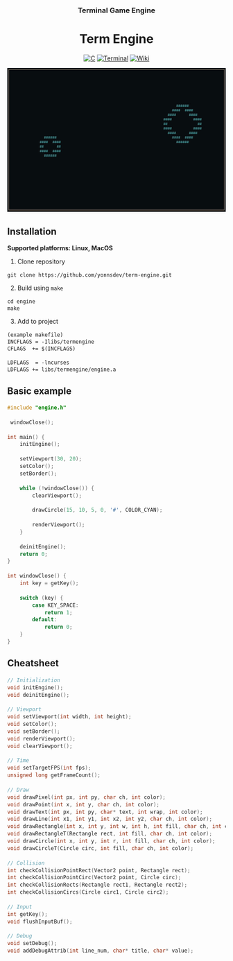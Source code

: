 <div align="center"> 
  <h3>Terminal Game Engine</h3>
  <h1>Term Engine</h1>

[![C](https://img.shields.io/badge/c-%2300599C.svg?style=for-the-badge&logo=c&logoColor=white)](#)
[![Terminal](https://img.shields.io/badge/Terminal-%234D4D4D.svg?style=for-the-badge&logo=windows-terminal&logoColor=white)](#)
[![Wiki](https://img.shields.io/badge/Wiki-%23394e79.svg?style=for-the-badge&logo=github&logoColor=white)](https://github.com/yonnsdev/term-engine/wiki)

</div>

<div align="center">
  
  ![preview](ext/preview.gif)
  
</div>

## Installation

**Supported platforms: Linux, MacOS**

1. Clone repository

```
git clone https://github.com/yonnsdev/term-engine.git
```

2. Build using `make`

```
cd engine
make
```

3. Add to project

```
(example makefile)
INCFLAGS = -Ilibs/termengine
CFLAGS  += $(INCFLAGS)

LDFLAGS  = -lncurses
LDFLAGS += libs/termengine/engine.a
```

## Basic example

```c
#include "engine.h"

 windowClose();

int main() {
    initEngine();

    setViewport(30, 20);
    setColor();
    setBorder();

    while (!windowClose()) {
        clearViewport();

        drawCircle(15, 10, 5, 0, '#', COLOR_CYAN);

        renderViewport();
    }

    deinitEngine();
    return 0;
}

int windowClose() {
    int key = getKey();

    switch (key) {
        case KEY_SPACE:
            return 1;
        default:
            return 0;
    }
}
```

## Cheatsheet

```c
// Initialization
void initEngine();                                                              // Init engine
void deinitEngine();                                                            // Deinit engine

// Viewport
void setViewport(int width, int height);                                        // Create viewport w/parameters
void setColor();                                                                // Enable color rendering
void setBorder();                                                               // Enable viewport border
void renderViewport();                                                          // Render viewport to terminal
void clearViewport();                                                           // Clear viewport

// Time
void setTargetFPS(int fps);                                                     // Set target refresh rate (Recommend using default (12))
unsigned long getFrameCount();                                                  // Get frame count since program start (Resets to 0 after 4e+9)

// Draw
void drawPixel(int px, int py, char ch, int color);                             // Draw pixel "#"
void drawPoint(int x, int y, char ch, int color);                               // Draw point "##"
void drawText(int px, int py, char* text, int wrap, int color);                 // Draw text
void drawLine(int x1, int y1, int x2, int y2, char ch, int color);              // Draw line
void drawRectangle(int x, int y, int w, int h, int fill, char ch, int color);   // Draw rectangle
void drawRectangleT(Rectangle rect, int fill, char ch, int color);              // Draw rectangle with rectangle type
void drawCircle(int x, int y, int r, int fill, char ch, int color);             // Draw circle
void drawCircleT(Circle circ, int fill, char ch, int color);                    // Draw circle with circle type

// Collision
int checkCollisionPointRect(Vector2 point, Rectangle rect);                     // Check collision between point and rectangle
int checkCollisionPointCirc(Vector2 point, Circle circ);                        // Check collision between point and circle
int checkCollisionRects(Rectangle rect1, Rectangle rect2);                      // Check collision between two rectangles
int checkCollisionCircs(Circle circ1, Circle circ2);                            // Check collision between two circles

// Input
int getKey();                                                                   // Get pressed key
void flushInputBuf();                                                           // Flush input buffer

// Debug
void setDebug();                                                                // Enable debug menu
void addDebugAttrib(int line_num, char* title, char* value);                    // Add/Update debug attributes
```
